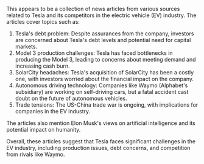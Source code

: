 This appears to be a collection of news articles from various sources related to Tesla and its competitors in the electric vehicle (EV) industry. The articles cover topics such as:

1. Tesla's debt problem: Despite assurances from the company, investors are concerned about Tesla's debt levels and potential need for capital markets.
2. Model 3 production challenges: Tesla has faced bottlenecks in producing the Model 3, leading to concerns about meeting demand and increasing cash burn.
3. SolarCity headaches: Tesla's acquisition of SolarCity has been a costly one, with investors worried about the financial impact on the company.
4. Autonomous driving technology: Companies like Waymo (Alphabet's subsidiary) are working on self-driving cars, but a fatal accident cast doubt on the future of autonomous vehicles.
5. Trade tensions: The US-China trade war is ongoing, with implications for companies in the EV industry.

The articles also mention Elon Musk's views on artificial intelligence and its potential impact on humanity.

Overall, these articles suggest that Tesla faces significant challenges in the EV industry, including production issues, debt concerns, and competition from rivals like Waymo.